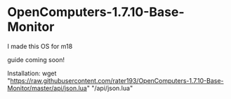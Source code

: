 # OpenComputers-1.7.10-Base-Monitor
I made this OS for m18

guide coming soon!

Installation:
wget "https://raw.githubusercontent.com/rater193/OpenComputers-1.7.10-Base-Monitor/master/api/json.lua" "/api/json.lua"